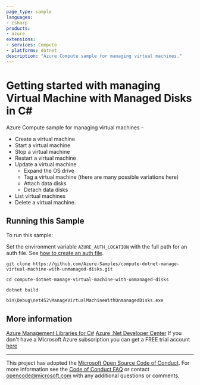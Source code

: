 ```yaml
---
page_type: sample
languages:
- csharp
products:
- azure
extensions:
- services: Compute
- platforms: dotnet
description: "Azure Compute sample for managing virtual machines."
---
```


# Getting started with managing Virtual Machine with Managed Disks in C# #

 Azure Compute sample for managing virtual machines -
  - Create a virtual machine
  - Start a virtual machine
  - Stop a virtual machine
  - Restart a virtual machine
  - Update a virtual machine
    - Expand the OS drive
    - Tag a virtual machine (there are many possible variations here)
    - Attach data disks
    - Detach data disks
  - List virtual machines
  - Delete a virtual machine.


## Running this Sample ##

To run this sample:

Set the environment variable `AZURE_AUTH_LOCATION` with the full path for an auth file. See [how to create an auth file](https://github.com/Azure/azure-libraries-for-net/blob/master/AUTH.md).

    git clone https://github.com/Azure-Samples/compute-dotnet-manage-virtual-machine-with-unmanaged-disks.git

    cd compute-dotnet-manage-virtual-machine-with-unmanaged-disks

    dotnet build

    bin\Debug\net452\ManageVirtualMachineWithUnmanagedDisks.exe

## More information ##

[Azure Management Libraries for C#](https://github.com/Azure/azure-sdk-for-net/tree/Fluent)
[Azure .Net Developer Center](https://azure.microsoft.com/en-us/develop/net/)
If you don't have a Microsoft Azure subscription you can get a FREE trial account [here](http://go.microsoft.com/fwlink/?LinkId=330212)

---

This project has adopted the [Microsoft Open Source Code of Conduct](https://opensource.microsoft.com/codeofconduct/). For more information see the [Code of Conduct FAQ](https://opensource.microsoft.com/codeofconduct/faq/) or contact [opencode@microsoft.com](mailto:opencode@microsoft.com) with any additional questions or comments.
